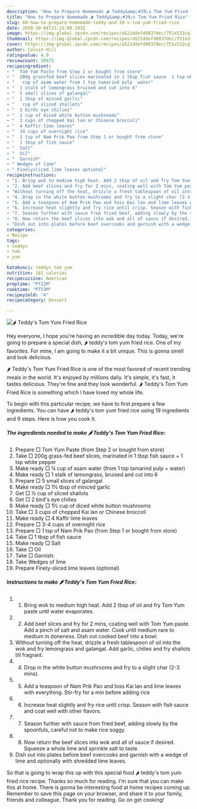 ```yaml
---
description: "How to Prepare Homemade 🌶️ Teddy&amp;#39;s Tom Yum Fried Rice"
title: "How to Prepare Homemade 🌶️ Teddy&amp;#39;s Tom Yum Fried Rice"
slug: 68-how-to-prepare-homemade-teddy-and-39-s-tom-yum-fried-rice
date: 2020-10-04T21:15:09.193Z
image: https://img-global.cpcdn.com/recipes/a521ddefd0837dec/751x532cq70/🌶️-teddys-tom-yum-fried-rice-recipe-main-photo.jpg
thumbnail: https://img-global.cpcdn.com/recipes/a521ddefd0837dec/751x532cq70/🌶️-teddys-tom-yum-fried-rice-recipe-main-photo.jpg
cover: https://img-global.cpcdn.com/recipes/a521ddefd0837dec/751x532cq70/🌶️-teddys-tom-yum-fried-rice-recipe-main-photo.jpg
author: Calvin Hill
ratingvalue: 4.9
reviewcount: 30875
recipeingredient:
- "  Tom Yum Paste from Step 2 or bought from store"
- "  200g grassfed beef slices marinated in 1 tbsp fish sauce  1 tsp white pepper"
- "   cup of asam water from 1 tsp tamarind pulp  water"
- "  1 stalk of lemongrass bruised and cut into 6"
- "  5 small slices of galangal"
- "  1 tbsp of minced garlic"
- "   cup of sliced shallots"
- "  2 birds eye chilies"
- "  1 cup of diced white button mushrooms"
- "  3 cups of chopped Kai lan or Chinese broccoli"
- "  4 Kaffir lime leaves"
- "  34 cups of overnight rice"
- "  1 tsp of Nam Prik Pao from Step 1 or bought from store"
- "  1 tbsp of fish sauce"
- "  Salt"
- "  Oil"
- "  Garnish"
- " Wedges of lime"
- " Finelysliced lime leaves optional"
recipeinstructions:
- "1. Bring wok to medium high heat. Add 2 tbsp of oil and fry Tom Yum paste until water evaporates."
- "2. Add beef slices and fry for 2 mins, coating well with Tom Yum paste. Add a pinch of salt and asam water. Cook until medium rare to medium in doneness. Dish out cooked beef into a bowl."
- "Without turning off the heat, drizzle a fresh tablespoon of oil into the wok and fry lemongrass and galangal. Add garlic, chilies and fry shallots till fragrant."
- "4. Drop in the white button mushrooms and fry to a slight char (2-3 mins)."
- "5. Add a teaspoon of Nam Prik Pao and toss Kai lan and lime leaves with everything. Stir-fry for a min before adding rice"
- "6. Increase heat slightly and fry rice until crisp. Season with fish sauce and coat well with other flavors."
- "7. Season further with sauce from fried beef, adding slowly by the spoonfuls, careful not to make rice soggy."
- "8. Now return the beef slices into wok and all of sauce if desired. Squeeze a whole lime and sprinkle salt to taste."
- "Dish out into plates before beef overcooks and garnish with a wedge of lime and optionally with shredded lime leaves."
categories:
- Recipe
tags:
- teddys
- tom
- yum

katakunci: teddys tom yum 
nutrition: 181 calories
recipecuisine: American
preptime: "PT12M"
cooktime: "PT53M"
recipeyield: "4"
recipecategory: Dessert

---
```



![🌶️ Teddy&#39;s Tom Yum Fried Rice](https://img-global.cpcdn.com/recipes/a521ddefd0837dec/751x532cq70/🌶️-teddys-tom-yum-fried-rice-recipe-main-photo.jpg)

Hey everyone, I hope you're having an incredible day today. Today, we're going to prepare a special dish, 🌶️ teddy&#39;s tom yum fried rice. One of my favorites. For mine, I am going to make it a bit unique. This is gonna smell and look delicious.

🌶️ Teddy&#39;s Tom Yum Fried Rice is one of the most favored of recent trending meals in the world. It's enjoyed by millions daily. It's simple, it's fast, it tastes delicious. They're fine and they look wonderful. 🌶️ Teddy&#39;s Tom Yum Fried Rice is something which I have loved my whole life.




To begin with this particular recipe, we have to first prepare a few ingredients. You can have 🌶️ teddy&#39;s tom yum fried rice using 19 ingredients and 9 steps. Here is how you cook it.

<!--inarticleads1-->

##### The ingredients needed to make 🌶️ Teddy&#39;s Tom Yum Fried Rice:

1. Prepare  □ Tom Yum Paste (from Step 2 or bought from store)
1. Take  □ 200g grass-fed beef slices, marinated in 1 tbsp fish sauce + 1 tsp white pepper
1. Make ready  □ ¼ cup of asam water (from 1 tsp tamarind pulp + water)
1. Make ready  □ 1 stalk of lemongrass, bruised and cut into 6
1. Prepare  □ 5 small slices of galangal
1. Make ready  □ 1½ tbsp of minced garlic
1. Get  □ ½ cup of sliced shallots
1. Get  □ 2 bird&#39;s eye chilies
1. Make ready  □ 1½ cup of diced white button mushrooms
1. Take  □ 3 cups of chopped Kai lan or Chinese broccoli
1. Make ready  □ 4 Kaffir lime leaves
1. Prepare  □ 3-4 cups of overnight rice
1. Prepare  □ 1 tsp of Nam Prik Pao (from Step 1 or bought from store)
1. Take  □ 1 tbsp of fish sauce
1. Make ready  □ Salt
1. Take  □ Oil
1. Take  □ Garnish:
1. Take  Wedges of lime
1. Prepare  Finely-sliced lime leaves (optional)




<!--inarticleads2-->

##### Instructions to make 🌶️ Teddy&#39;s Tom Yum Fried Rice:

1. 1. Bring wok to medium high heat. Add 2 tbsp of oil and fry Tom Yum paste until water evaporates.
1. 2. Add beef slices and fry for 2 mins, coating well with Tom Yum paste. Add a pinch of salt and asam water. Cook until medium rare to medium in doneness. Dish out cooked beef into a bowl.
1. Without turning off the heat, drizzle a fresh tablespoon of oil into the wok and fry lemongrass and galangal. Add garlic, chilies and fry shallots till fragrant.
1. 4. Drop in the white button mushrooms and fry to a slight char (2-3 mins).
1. 5. Add a teaspoon of Nam Prik Pao and toss Kai lan and lime leaves with everything. Stir-fry for a min before adding rice
1. 6. Increase heat slightly and fry rice until crisp. Season with fish sauce and coat well with other flavors.
1. 7. Season further with sauce from fried beef, adding slowly by the spoonfuls, careful not to make rice soggy.
1. 8. Now return the beef slices into wok and all of sauce if desired. Squeeze a whole lime and sprinkle salt to taste.
1. Dish out into plates before beef overcooks and garnish with a wedge of lime and optionally with shredded lime leaves.




So that is going to wrap this up with this special food 🌶️ teddy&#39;s tom yum fried rice recipe. Thanks so much for reading. I'm sure that you can make this at home. There is gonna be interesting food at home recipes coming up. Remember to save this page on your browser, and share it to your family, friends and colleague. Thank you for reading. Go on get cooking!
